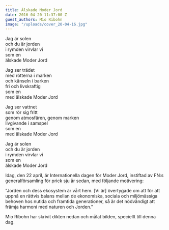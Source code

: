 ```yaml
---
title: Älskade Moder Jord
date: 2016-04-20 11:37:00 Z
guest_authors: Mio Ribohn
image: "/uploads/cover_20-04-16.jpg"
---
```


Jag är solen<br>
och du är jorden<br>
i rymden virvlar vi<br>
som en<br>
älskade Moder Jord

Jag ser trädet<br>
med rötterna i marken<br>
och känseln i barken<br>
fri och livskraftig<br>
som en<br>
med älskade Moder Jord

Jag ser vattnet<br>
som rör sig fritt<br>
genom atmosfären, genom marken<br>
livgivande i samspel<br>
som en<br>
med älskade Moder Jord

Jag är solen<br>
och du är jorden<br>
i rymden virvlar vi<br>
som en<br>
älskade Moder Jord

Idag, den 22 april, är Internationella dagen för Moder Jord, instiftad av FN:s generalförsamling för prick sju år sedan, med följande motivering:

”Jorden och dess ekosystem är vårt hem. [Vi är] övertygade om att för att uppnå en rättvis balans mellan de ekonomiska, sociala och miljömässiga behoven hos nutida och framtida generationer, så är det nödvändigt att främja harmoni med naturen och Jorden.”

Mio Ribohn har skrivit dikten nedan och målat bilden, speciellt till denna dag.